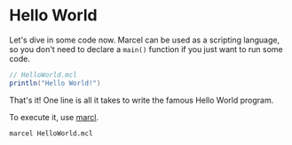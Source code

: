 # Hello World

Let's dive in some code now. Marcel can be used as a scripting language, so you don't need to declare a `main()` function
if you just want to run some code.


```groovy
// HelloWorld.mcl
println("Hello World!")
```

That's it! One line is all it takes to write the famous Hello World program.

To execute it, use [marcl](../tools/marcl.md).

```shell
marcel HelloWorld.mcl
```